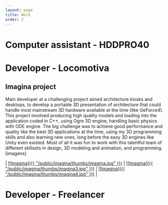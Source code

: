 ```yaml
---
layout: page
title: Work
order: 2
---
```


Computer assistant - HDDPRO40
=============================

Developer - Locomotiva
======================

Imagina project
---------------
Main developer at a challenging project aimed architecture kiosks and desktops,
to develop a portable 3D presentation of architecture that could handle most mainstream 3D hardware available at the time (like GeForce4).
This project involved producing high quality models and loading into
the application coded in C++, using Ogre 3D engine, handling basic physics with
ODE engine.
The big challenge was to achieve good performance and quality like the best 3D
applications at the time, using my 3D programming skills and also learning new
ones, long before the easy 3D engines like Unity even existed.
Most of all it was fun to work with this talentful team of different skillsets
in design, 3D modeling and animation, and programming.
[imagens]

| [![Imagina]({{ "/public/imagina/thumbs/imagina.jpg" }})](/public/imagina/imagina.jpg )  | [![Imagina]({{ "/public/imagina/thumbs/imagina3.jpg" }})](/public/imagina/imagina3.jpg ) | [![Imagina]({{ "/public/imagina/thumbs/imagina4.jpg" }})](/public/imagina/imagina4.jpg ) |

Developer - Freelancer
======================

